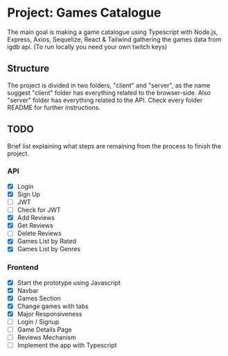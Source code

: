 # Project: Games Catalogue

The main goal is making a game catalogue using Typescript with Node.js, Express, Axios, Sequelize, React & Tailwind gathering the games data from igdb api. (To run locally you need your own twitch keys)

## Structure

The project is divided in two folders, "client" and "server", as the name suggest "client" folder has everything related to the browser-side. Also "server" folder has everything related to the API. Check every folder README for further instructions.

## TODO

Brief list explaining what steps are remaining from the process to finish the project.

### API

- [x] Login
- [X] Sign Up
- [ ] JWT 
- [ ] Check for JWT
- [X] Add Reviews
- [X] Get Reviews
- [ ] Delete Reviews
- [X] Games List by Rated
- [X] Games List by Genres

### Frontend

- [X] Start the prototype using Javascript
- [X] Navbar
- [X] Games Section
- [X] Change games with tabs
- [X] Major Responsiveness
- [ ] Login / Signup
- [ ] Game Details Page
- [ ] Reviews Mechanism
- [ ] Implement the app with Typescript
